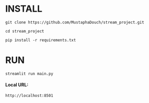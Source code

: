 # INSTALL
```
git clone https://github.com/MustaphaDouch/stream_project.git
```
```
cd stream_project
```
```
pip install -r requirements.txt
```
# RUN
```
streamlit run main.py
```
#### Local URL: 
```
http://localhost:8501
```
